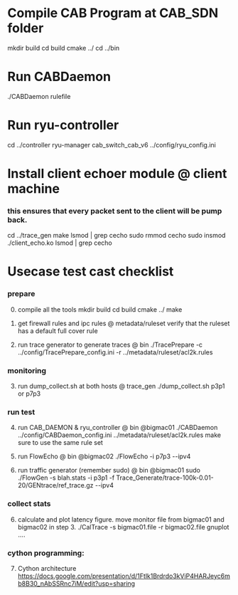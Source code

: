 # Compile CAB Program at CAB_SDN folder
mkdir build
cd build
cmake ../
cd ../bin

# Run CABDaemon
./CABDaemon rulefile 

# Run ryu-controller
cd ../controller
ryu-manager cab_switch_cab_v6 ../config/ryu_config.ini

# Install client echoer module @ client machine
### this ensures that every packet sent to the client will be pump back.
cd ../trace_gen
make
lsmod | grep cecho
sudo rmmod cecho
sudo insmod ./client_echo.ko
lsmod | grep cecho

# Usecase test cast checklist
### prepare 
0. compile all the tools 
    mkdir build 
    cd build
    cmake ../
    make

1. get firewall rules and ipc rules
    @ metadata/ruleset
    verify that the ruleset has a default full cover rule

2. run trace generator to generate traces
    @ bin
    ./TracePrepare -c ../config/TracePrepare_config.ini -r ../metadata/ruleset/acl2k.rules

### monitoring
3. run dump_collect.sh at both hosts
    @ trace_gen
    ./dump_collect.sh p3p1         or p7p3

### run test
4. run CAB_DAEMON & ryu_controller
    @ bin @bigmac01
    ./CABDaemon ../config/CABDaemon_config.ini ../metadata/ruleset/acl2k.rules
    make sure to use the same rule set

5. run FlowEcho 
    @ bin @bigmac02
    ./FlowEcho -i p7p3 --ipv4

6. run traffic generator (remember sudo)
    @ bin @bigmac01
    sudo ./FlowGen -s blah.stats -i p3p1 -f Trace_Generate/trace-100k-0.01-20/GENtrace/ref_trace.gz --ipv4

### collect stats
6. calculate and plot latency figure.
    move monitor file from bigmac01 and bigmac02 in step 3. 
    ./CalTrace  -s bigmac01.file -r bigmac02.file
    gnuplot ....

### cython programming:
7. Cython architecture
    https://docs.google.com/presentation/d/1Ftlk1Brdrdo3kViP4HARJeyc6mb8B30_nAbSSRnc7iM/edit?usp=sharing 
